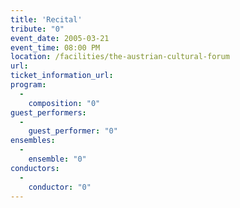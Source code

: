 ```yaml
---
title: 'Recital'
tribute: "0"
event_date: 2005-03-21
event_time: 08:00 PM
location: /facilities/the-austrian-cultural-forum
url: 
ticket_information_url: 
program: 
  -
    composition: "0"
guest_performers: 
  -
    guest_performer: "0"
ensembles: 
  -
    ensemble: "0"
conductors: 
  -
    conductor: "0"
---
```

